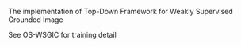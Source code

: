 The implementation of Top-Down Framework for Weakly Supervised Grounded Image

See OS-WSGIC for training detail
